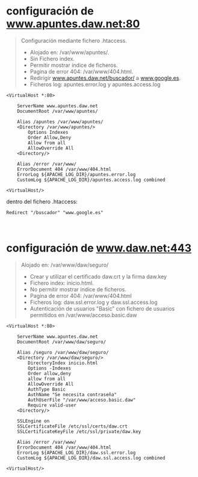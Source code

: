 # configuración de www.apuntes.daw.net:80

> Configuración mediante fichero .htaccess.
> + Alojado en: /var/www/apuntes/.
> + Sin Fichero index.
> + Permitir mostrar índice de ficheros.
> + Pagina de error 404: /var/www/404.html.
> + Redirigir www.apuntes.daw.net/buscador/ a www.google.es.
> + Ficheros log: apuntes.error.log y apuntes.access.log

```
<VirtualHost *:80>

    ServerName www.apuntes.daw.net
    DocumentRoot /var/www/apuntes/

    Alias /apuntes /var/www/apuntes/
    <Directory /var/www/apuntes/>
        Options Indexes
        Order Allow,Deny
        Allow from all
        AllowOverride All
    <Directory/>

    Alias /error /var/www/
    ErrorDocument 404 /var/www/404.html
    ErrorLog ${APACHE_LOG_DIR}/apuntes.error.log
    CustomLog ${APACHE_LOG_DIR}/apuntes.access.log combined

<VirtualHost/>
```

dentro del fichero .htaccess:
```
Redirect "/buscador" "www.google.es"
```
<br>

# configuración de www.daw.net:443

> Alojado en: /var/www/daw/seguro/
> + Crear y utilizar el certificado daw.crt y la firma daw.key
> + Fichero index: inicio.html.
> + No permitir mostrar índice de ficheros.
> + Pagina de error 404: /var/www/404.html
> + Ficheros log: daw.ssl.error.log y daw.ssl.access.log
> + Autenticación de usuarios "Basic” con fichero de usuarios permitidos en /var/www/acceso.basic.daw

```
<VirtualHost *:80>

    ServerName www.apuntes.daw.net
    DocumentRoot /var/www/daw/seguro/

    Alias /seguro /var/www/daw/seguro/
    <Directory /var/www/daw/seguro/>
        DirectoryIndex inicio.html
        Options -Indexes
        Order allow,deny
        allow from all
        AllowOverride All
        AuthType Basic
        AuthName "Se necesita contraseña"
        AuthUserFile "/var/www/acceso.basic.daw"
        Require valid-user
    <Directory/>

    SSLEngine on
    SSLCertificateFile /etc/ssl/certs/daw.crt
    SSLCertificateKeyFile /etc/ssl/private/daw.key

    Alias /error /var/www/
    ErrorDocument 404 /var/www/404.html
    ErrorLog ${APACHE_LOG_DIR}/daw.ssl.error.log
    CustomLog ${APACHE_LOG_DIR}/daw.ssl.access.log combined

<VirtualHost/>
```